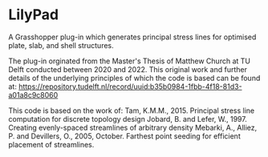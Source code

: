 # LilyPad
A Grasshopper plug-in which generates principal stress lines for optimised plate, slab, and shell structures.

The plug-in orginated from the Master's Thesis of Matthew Church at TU Delft conducted between 2020 and 2022. This original work and further details of the underlying principles of which the code is based can be found at: https://repository.tudelft.nl/record/uuid:b35b0984-1fbb-4f18-81d3-a01a8c9c8060

This code is based on the work of:
	Tam, K.M.M., 2015. Principal stress line computation for discrete topology design
	Jobard, B. and Lefer, W., 1997. Creating evenly-spaced streamlines of arbitrary density
	Mebarki, A., Alliez, P. and Devillers, O., 2005, October. Farthest point seeding for efficient placement of streamlines.


